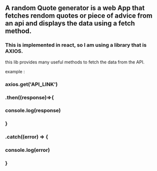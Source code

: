 
## A random Quote generator is a web App that fetches rendom quotes or piece of advice from an api and displays the data using a fetch method.

### This is implemented in react, so I am using a library that is AXIOS.
this lib provides many useful methods to fetch the data from the API.

example :
###     axios.get('API_LINK')
###        .then((response)=>{
###           console.log(response)
###         }
###        .catch((error) => {
###           console.log(error)
###         }
